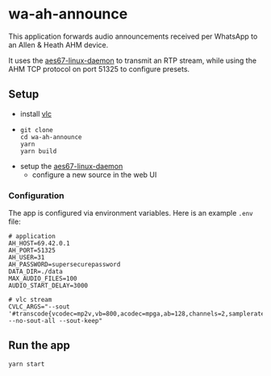 # wa-ah-announce

This application forwards audio announcements received per WhatsApp to an Allen & Heath AHM device.

It uses the [aes67-linux-daemon](https://github.com/bondagit/aes67-linux-daemon) to transmit an RTP stream, while using the AHM TCP protocol on port 51325 to configure presets.

## Setup

- install [vlc](https://www.videolan.org/vlc/index.de.html)
- ```
  git clone
  cd wa-ah-announce
  yarn
  yarn build
  ```
- setup the [aes67-linux-daemon](https://github.com/bondagit/aes67-linux-daemon)
  - configure a new source in the web UI

### Configuration

The app is configured via environment variables. Here is an example `.env` file:

```
# application
AH_HOST=69.42.0.1
AH_PORT=51325
AH_USER=31
AH_PASSWORD=supersecurepassword
DATA_DIR=./data
MAX_AUDIO_FILES=100
AUDIO_START_DELAY=3000

# vlc stream
CVLC_ARGS="--sout '#transcode{vcodec=mp2v,vb=800,acodec=mpga,ab=128,channels=2,samplerate=44100,scodec=none}:rtp{dst=192.168.2.8,port=5004,mux=ts,sap,name=Announcement}' --no-sout-all --sout-keep"
```

## Run the app

```
yarn start
```
